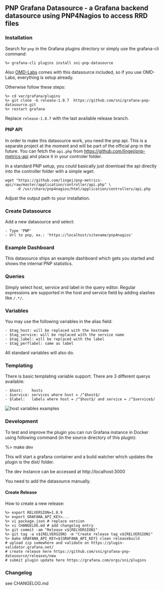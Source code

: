 ## PNP Grafana Datasource - a Grafana backend datasource using PNP4Nagios to access RRD files

### Installation

Search for `pnp` in the Grafana plugins directory or simply use the grafana-cli command:

    %> grafana-cli plugins install sni-pnp-datasource

Also [OMD-Labs](https://labs.consol.de/omd/) comes with this datasource included, so if
you use OMD-Labs, everything is setup already.

Otherwise follow these steps:

    %> cd var/grafana/plugins
    %> git clone -b release-1.0.7  https://github.com/sni/grafana-pnp-datasource.git
    %> restart grafana

Replace `release-1.0.7` with the last available release branch.

#### PNP API

In order to make this datasource work, you need the pnp api. This is a separate
project at the moment and will be part of the official pnp in the future. You
can fetch the `api.php` from https://github.com/lingej/pnp-metrics-api and place
it in your controler folder.

In a standard PNP setup, you could basically just download the api directly into
the controller folder with a simple wget:

    wget "https://github.com/lingej/pnp-metrics-api/raw/master/application/controller/api.php" \
         -O /usr/share/pnp4nagios/html/application/controllers/api.php

Adjust the output path to your installation.


### Create Datasource

Add a new datasource and select:

    - Type 'PNP'
    - Url to pnp, ex.: 'https://localhost/sitename/pnp4nagios'

### Example Dashboard

This datasource ships an example dashboard which gets you started and shows the
internal PNP statistics.

### Queries

Simply select host, service and label in the query editor. Regular expressions
are supported in the host and service field by adding slashes like `/.*/`.

### Variables

You may use the following variables in the alias field:

    - $tag_host: will be replaced with the hostname
    - $tag_service: will be replaced with the service name
    - $tag_label: will be replaced with the label
    - $tag_perflabel: same as label

All standard variables will also do.

### Templating

There is basic templating variable support. There are 3 different querys available:

    - $host:    hosts
    - $service: services where host = /^$host$/
    - $label:   labels where host = /^$host$/ and service = /^$service$/

![host variables examples](https://github.com/sni/grafana-pnp-datasource/blob/master/host_template_variables.png)


### Development

To test and improve the plugin you can run Grafana instance in Docker using
following command (in the source directory of this plugin):

  %> make dev

This will start a grafana container and a build watcher which updates the
plugin is the dist/ folder.

The dev instance can be accessed at http://localhost:3000

You need to add the datasource manually.


#### Create Release

How to create a new release:

    %> export RELVERSION=1.0.9
    %> export GRAFANA_API_KEY=...
    %> vi package.json # replace version
    %> vi CHANGELOG.md # add changelog entry
    %> git commit -am "Release v${RELVERSION}"
    %> git tag -a v${RELVERSION} -m "Create release tag v${RELVERSION}"
    %> make GRAFANA_API_KEY=${GRAFANA_API_KEY} clean releasebuild
    # upload zip somewhere and validate on https://plugin-validator.grafana.net/
    # create release here https://github.com/sni/grafana-pnp-datasource/releases/new
    # submit plugin update here https://grafana.com/orgs/sni/plugins


### Changelog

see CHANGELOG.md
